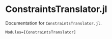 # ConstraintsTranslator.jl

Documentation for `ConstraintsTranslator.jl`.

```@autodocs
Modules=[ConstraintsTranslator]
```